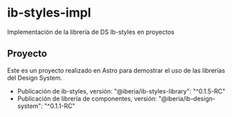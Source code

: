 # ib-styles-impl

Implementación de la librería de DS Ib-styles en proyectos

## Proyecto

Este es un proyecto realizado en Astro para demostrar el uso de las librerías del Design System.

- Publicación de ib-styles, versión: "@iberia/ib-styles-library": "^0.1.5-RC"
- Publicación de librería de componentes, versión: "@iberia/ib-design-system": "^0.1.1-RC"
